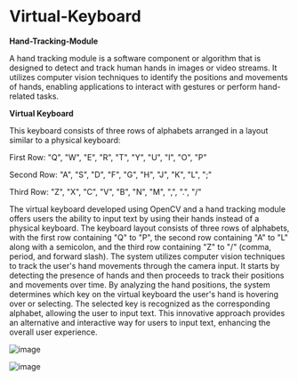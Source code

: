 # Virtual-Keyboard

**Hand-Tracking-Module**

A hand tracking module is a software component or algorithm that is designed to detect and track human hands in images or video streams. It utilizes computer vision techniques to identify the positions and movements of hands, enabling applications to interact with gestures or perform hand-related tasks.


**Virtual Keyboard**

This keyboard consists of three rows of alphabets arranged in a layout similar to a physical keyboard:

First Row: "Q", "W", "E", "R", "T", "Y", "U", "I", "O", "P"

Second Row: "A", "S", "D", "F", "G", "H", "J", "K", "L", ";"

Third Row: "Z", "X", "C", "V", "B", "N", "M", ",", ".", "/"


The virtual keyboard developed using OpenCV and a hand tracking module offers users the ability to input text by using their hands instead of a physical keyboard. The keyboard layout consists of three rows of alphabets, with the first row containing "Q" to "P", the second row containing "A" to "L" along with a semicolon, and the third row containing "Z" to "/" (comma, period, and forward slash). The system utilizes computer vision techniques to track the user's hand movements through the camera input. It starts by detecting the presence of hands and then proceeds to track their positions and movements over time. By analyzing the hand positions, the system determines which key on the virtual keyboard the user's hand is hovering over or selecting. The selected key is recognized as the corresponding alphabet, allowing the user to input text. This innovative approach provides an alternative and interactive way for users to input text, enhancing the overall user experience.



![image](https://github.com/Grunt-prog/Virtual-Keyboard/assets/86661317/baefd1bc-3312-4469-8c20-285766248afd)

![image](https://github.com/Grunt-prog/Virtual-Keyboard/assets/86661317/83109972-425a-4abd-965b-0b1a7e8b4b57)
